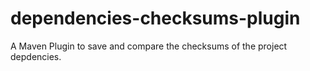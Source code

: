 # dependencies-checksums-plugin
A Maven Plugin to save and compare the checksums of the project depdencies.
